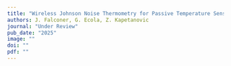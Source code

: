 ```yaml
---
title: "Wireless Johnson Noise Thermometry for Passive Temperature Sensing"
authors: J. Falconer, G. Ecola, Z. Kapetanovic
journal: "Under Review"
pub_date: "2025"
image: ""
doi: ""
pdf: ""
---
```


